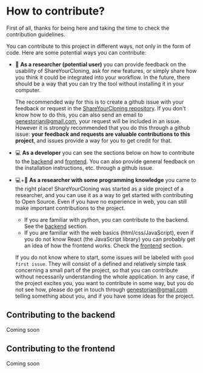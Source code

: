 # How to contribute?

First of all, thanks for being here and taking the time to check the contribution guidelines.

You can contribute to this project in different ways, not only in the form of code. Here are some potential ways you can contribute:

* 🧬 **As a researcher (potential user)** you can provide feedback on the usability of ShareYourCloning, ask for new features, or simply share how you think it could be integrated into your workflow. In the future, there should be a way that you can try the tool without installing it in your computer.

	The recommended way for this is to create a github issue with your feedback or request in the [ShareYourCloning repository](https://github.com/manulera/ShareYourCloning). If you don't know how to do this, you can also send an email to [genestorian@gmail.com](mailto:genestorian@gmail.com), your request will be included in an issue. However it is strongly recommended that you do this through a github issue: **your feedback and requests are valuable contributions to this project**, and issues provide a way for you to get credit for that.
* 💻 **As a developer** you can see the sections below on how to contribute to the [backend](#) and [frontend](#). You can also provide general feedback on the installation instructions, etc. through a github issue.
* 💻+🧬 **As a researcher with some programming knowledge** you came to the right place! ShareYourCloning was started as a side project of a researcher, and you can use it as a way to get started with contributing to Open Source. Even if you have no experience in web, you can still make important contributions to the project.
	*  If you are familiar with python, you can  contribute to the backend. See the [backend](#) section.
	*  If you are familiar with the web basics (html/css/JavaScript), even if you do not know React (the JavaScript library) you can probably get an idea of how the frontend works. Check the [frontend](#) section.

	If you do not know where to start, some issues will be labeled with `good first issue`. They will consist of a defined and relatively simple task concerning a small part of the project, so that you can contribute without necessarily understanding the whole application. In any case, if the project excites you, you want to contribute in some way, but you do not see how, please do get in touch through [genestorian@gmail.com](mailto:genestorian@gmail.com) telling something about you, and if you have some ideas for the project.

## Contributing to the backend

Coming soon

## Contributing to the frontend

Coming soon